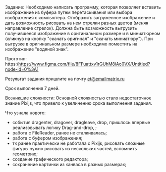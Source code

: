 Задание:
Необходимо написать программу, которая позволяет вставить изображение из буфера путем перетаскивания или выбора изображения с компьютера. Отобразить загруженное изображение и дать возможность рисовать на нем стрелки разных цветов (меняя направление стрелок). Должна быть возможность выгрузить получившееся изображение  в оригинальном размере и в миниатюрном (кликнув на кнопку "скачать оригинал" и "скачать миниатюру").
При выгрузке в оригинальном размере необходимо поместить на изображение "водяной знак".

Прототип:
https:/https://www.figma.com/file/8FFuattxv1rGUhM8iAo0VX/Untitled?node-id=0%3A1

Результат задания пришлите на почту et@emailmatrix.ru


Срок выполнения 7 дней.

Возникшие сложности:
Основной сложностью стало недостаточное знание Pixijs, что привело к увеличению срока выполнения задания.

Что узнала нового:
- события dragenter, dragover, dragleave, drop,  пришлось впервые реализовывать логику Drag-and-drop, ;
- работа с FileReader, ранее не сталкивалась;
- работа с буфером изображения;
- тк ранее практически не работала с Pixijs, рисовать сложные фигуры нужно рисовать из нескольких частей, вспомнить геометрию;
- создание графического редактора;
- сохранение картинки из канваса в разных размерах;

